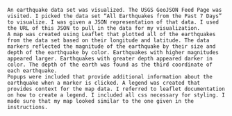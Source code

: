 	An earthquake data set was visualized. The USGS GeoJSON Feed Page was visited. I picked the data set “All Earthquakes from the Past 7 Days” to visualize. I was given a JSON representation of that data. I used the URL of this JSON to pull in the data for my visualization. 
	A map was created using Leaflet that plotted all of the earthquakes from the data set based on their longitude and latitude. The data markers reflected the magnitude of the earthquake by their size and depth of the earthquake by color. Earthquakes with higher magnitudes appeared larger. Earthquakes with greater depth appeared darker in color. The depth of the earth was found as the third coordinate of each earthquake. 
	Popups were included that provide additional information about the earthquake when a marker is clicked. A legend was created that provides context for the map data. I referred to leaflet documentation on how to create a legend. I included all css necessary for styling. I made sure that my map looked similar to the one given in the instructions.
